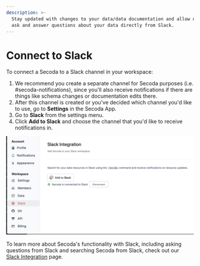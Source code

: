 ```yaml
---
description: >-
  Stay updated with changes to your data/data documentation and allow users to
  ask and answer questions about your data directly from Slack.
---
```


# Connect to Slack

To connect a Secoda to a Slack channel in your workspace:

1. We recommend you create a separate channel for Secoda purposes (i.e. #secoda-notifications), since you'll also receive notifications if there are things like schema changes or documentation edits there. &#x20;
2. After this channel is created or you've decided which channel you'd like to use, go to **Settings** in the Secoda App.&#x20;
3. Go to **Slack** from the settings menu.
4. Click **Add to Slack** and choose the channel that you'd like to receive notifications in.&#x20;

![](<../.gitbook/assets/Screen Shot 2022-04-08 at 10.26.58 AM.png>)

To learn more about Secoda's functionality with Slack, including asking questions from Slack and searching Secoda from Slack, check out our [Slack Integration](../slack-connection.md) page.


